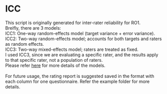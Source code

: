 # ICC
This script is originally generated for inter-rater reliability for RO1.\
Breifly, there are 3 models:\
ICC1: One-way random-effects model (target variance + error variance).\
ICC2: Two-way random-effects model; accounts for both targets and raters as random effects.\
ICC3: Two-way mixed-effects model; raters are treated as fixed.\
I used ICC3, since we are evaluating a specific rater, and the results apply to that specific rater, not a population of raters.\
Please refer [here](https://real-statistics.com/reliability/interrater-reliability/intraclass-correlation/intraclass-correlation-continued/) for more details of the models.\
\
For future usage, the rating report is suggested saved in the format with each column for one questionnaire. Refer the example folder for more details.
